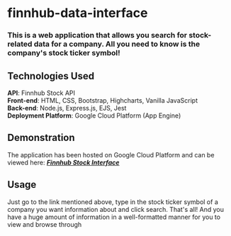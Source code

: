 # finnhub-data-interface
### This is a web application that allows you search for stock-related data for a company. All you need to know is the company's stock ticker symbol!

## Technologies Used
**API**: Finnhub Stock API\
**Front-end**: HTML, CSS, Bootstrap, Highcharts, Vanilla JavaScript\
**Back-end**: Node.js, Express.js, EJS, Jest\
**Deployment Platform**: Google Cloud Platform (App Engine)

## Demonstration
The application has been hosted on Google Cloud Platform and can be viewed here: ***[Finnhub Stock Interface](https://finnhub-stock-interface.wl.r.appspot.com)***

## Usage
Just go to the link mentioned above, type in the stock ticker symbol of a company you want information about and click search. That's all! And you have a huge amount of information in a well-formatted manner for you to view and browse through
